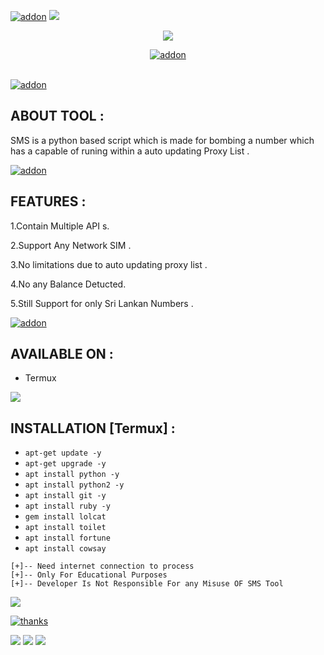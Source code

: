 
<a href="https://github.com/isuruwa"><img title="addon" src="https://img.shields.io/badge/isuruwa-SMS-blue?style=for-the-badge&logo=appveyor"></a>
<img src="https://img.icons8.com/nolan/64/auto-sms.png"/>
<br>
<p align="center">
<img src="https://img.icons8.com/nolan/100/sms.png"/>
<p align="center">
<a href="https://github.com/isuruwa"><img title="addon" src="https://img.shields.io/badge/isuruwa-SPAM%20SMS%20SENDER-brightgreen?style=for-the-badge&logo=appveyor"></a>
</p>
<br>
<a href="https://t.me/technolk"><img title="addon" src="https://img.shields.io/badge/isuruwa-TELEGRAM-blueviolet?style=for-the-badge&logo=appveyor"></a>
<br>

## ABOUT TOOL :

SMS is a python based script which is made for bombing a number which has a capable of runing within a auto updating Proxy List . 


<a href="https://github.com/isuruwa"><img title="addon" src="https://img.shields.io/badge/isuruwa-Features-ff69b4?style=for-the-badge&logo=appveyor"></a>

## FEATURES :

1.Contain Multiple API s. 

2.Support Any Network SIM .

3.No limitations due to auto updating proxy list .

4.No any Balance Detucted.

5.Still Support for only Sri Lankan Numbers . 


<a href="https://github.com/isuruwa"><img title="addon" src="https://img.shields.io/badge/isuruwa-Available-brightgreen?style=for-the-badge&logo=appveyor"></a>

## AVAILABLE ON :

* Termux

<img src="https://img.icons8.com/bubbles/100/000000/short-hair-girl-messaging.png"/>


## INSTALLATION [Termux] :

* `apt-get update -y`
* `apt-get upgrade -y`
* `apt install python -y`
* `apt install python2 -y`
* `apt install git -y`
* `apt install ruby -y`
* `gem install lolcat`
* `apt install toilet`
* `apt install fortune`
* `apt install cowsay`

```
[+]-- Need internet connection to process
[+]-- Only For Educational Purposes
[+]-- Developer Is Not Responsible For any Misuse OF SMS Tool
```

<img src="https://img.shields.io/badge/Special%20Thanks-Malith%20Rukshan%20For%20Providing%20API%20s-brightgreen?style=for-the-badge&logo=appveyor"/>

<a href="https://github.com/Malith-Rukshan"><img title="thanks" src="https://img.shields.io/badge/GITHUB-Follow%20Him-blueviolet?style=flat-square&logo=appveyor"></a>
                                                                                                                                                  


<img src="https://img.shields.io/badge/isuruwa-Thank%20You-brightgreen?style=social&logo=appveyor"/>

<img src="https://img.shields.io/badge/isuruwa-STAY%20SAFE-brightgreen?style=flat-square&logo=appveyor"/>

<img src="https://img.shields.io/badge/isuruwa-EXPECT%20US-red?style=for-the-badge&logo=appveyor"/>
